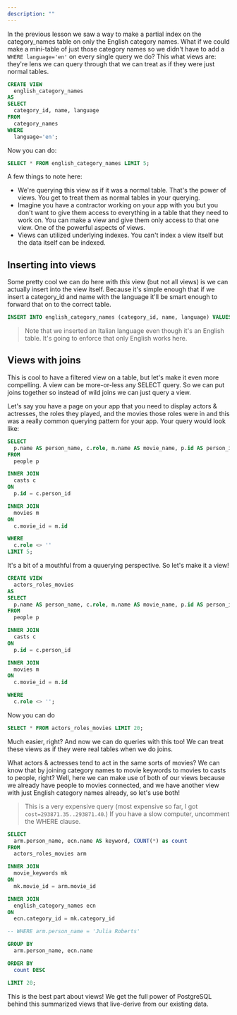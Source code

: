 ```yaml
---
description: ""
---
```


In the previous lesson we saw a way to make a partial index on the category_names table on only the English category names. What if we could make a mini-table of just those category names so we didn't have to add a `WHERE language='en'` on every single query we do? This what views are: they're lens we can query through that we can treat as if they were just normal tables.

```sql
CREATE VIEW
  english_category_names
AS
SELECT
  category_id, name, language
FROM
  category_names
WHERE
  language='en';
```

Now you can do:

```sql
SELECT * FROM english_category_names LIMIT 5;
```

A few things to note here:

- We're querying this view as if it was a normal table. That's the power of views. You get to treat them as normal tables in your querying.
- Imagine you have a contractor working on your app with you but you don't want to give them access to everything in a table that they need to work on. You can make a view and give them only access to that one view. One of the powerful aspects of views.
- Views can utilized underlying indexes. You can't index a view itself but the data itself can be indexed.

## Inserting into views

Some pretty cool we can do here with _this_ view (but not all views) is we can actually insert into the view itself. Because it's simple enough that if we insert a category_id and name with the language it'll be smart enough to forward that on to the correct table.

```sql
INSERT INTO english_category_names (category_id, name, language) VALUES (2, 'Brian Holt biopic', 'it');
```

> Note that we inserted an Italian language even though it's an English table. It's going to enforce that only English works here.

## Views with joins

This is cool to have a filtered view on a table, but let's make it even more compelling. A view can be more-or-less any SELECT query. So we can put joins together so instead of wild joins we can just query a view.

Let's say you have a page on your app that you need to display actors & actresses, the roles they played, and the movies those roles were in and this was a really common querying pattern for your app. Your query would look like:

```sql
SELECT
  p.name AS person_name, c.role, m.name AS movie_name, p.id AS person_id, m.id AS movie_id
FROM
  people p

INNER JOIN
  casts c
ON
  p.id = c.person_id

INNER JOIN
  movies m
ON
  c.movie_id = m.id

WHERE
  c.role <> ''
LIMIT 5;
```

It's a bit of a mouthful from a quuerying perspective. So let's make it a view!

```sql
CREATE VIEW
  actors_roles_movies
AS
SELECT
  p.name AS person_name, c.role, m.name AS movie_name, p.id AS person_id, m.id AS movie_id
FROM
  people p

INNER JOIN
  casts c
ON
  p.id = c.person_id

INNER JOIN
  movies m
ON
  c.movie_id = m.id

WHERE
  c.role <> '';
```

Now you can do

```sql
SELECT * FROM actors_roles_movies LIMIT 20;
```

Much easier, right? And now we can do queries with this too! We can treat these views as if they were real tables when we do joins.

What actors & actresses tend to act in the same sorts of movies? We can know that by joining category names to movie keywords to movies to casts to people, right? Well, here we can make use of both of our views because we already have people to movies connected, and we have another view with just English category names already, so let's use both!

> This is a very expensive query (most expensive so far, I got `cost=293871.35..293871.40`.) If you have a slow computer, uncomment the WHERE clause.

```sql
SELECT
  arm.person_name, ecn.name AS keyword, COUNT(*) as count
FROM
  actors_roles_movies arm

INNER JOIN
  movie_keywords mk
ON
  mk.movie_id = arm.movie_id

INNER JOIN
  english_category_names ecn
ON
  ecn.category_id = mk.category_id

-- WHERE arm.person_name = 'Julia Roberts'

GROUP BY
  arm.person_name, ecn.name

ORDER BY
  count DESC

LIMIT 20;
```

This is the best part about views! We get the full power of PostgreSQL behind this summarized views that live-derive from our existing data.
